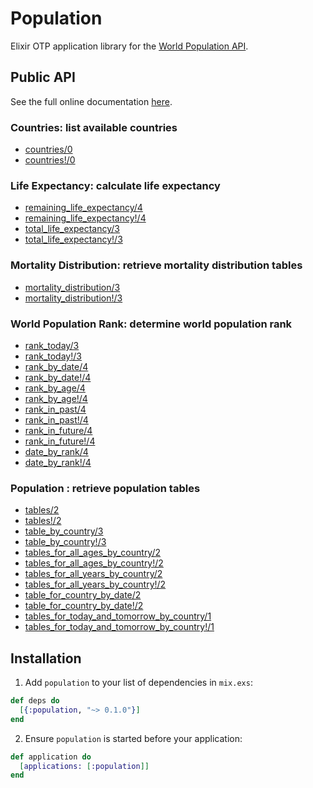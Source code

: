 # Population

Elixir OTP application library for the [World Population API](http://api.population.io/).

## Public API

See the full online documentation [here](https://hexdocs.pm/population/Population.html).

### Countries: list available countries

* [countries/0](https://hexdocs.pm/population/Population.html#countries/0)
* [countries!/0](https://hexdocs.pm/population/Population.html#countries!/0)

### Life Expectancy: calculate life expectancy

* [remaining_life_expectancy/4](https://hexdocs.pm/population/Population.html#remaining_life_expectancy/4)
* [remaining_life_expectancy!/4](https://hexdocs.pm/population/Population.html#remaining_life_expectancy!/4)
* [total_life_expectancy/3](https://hexdocs.pm/population/Population.html#total_life_expectancy/3)
* [total_life_expectancy!/3](https://hexdocs.pm/population/Population.html#total_life_expectancy!/3)

### Mortality Distribution: retrieve mortality distribution tables

* [mortality_distribution/3](https://hexdocs.pm/population/Population.html#mortality_distribution/3)
* [mortality_distribution!/3](https://hexdocs.pm/population/Population.html#mortality_distribution!/3)

### World Population Rank: determine world population rank

* [rank_today/3](https://hexdocs.pm/population/Population.html#rank_today/3)
* [rank_today!/3](https://hexdocs.pm/population/Population.html#rank_today!/3)
* [rank_by_date/4](https://hexdocs.pm/population/Population.html#rank_by_date/4)
* [rank_by_date!/4](https://hexdocs.pm/population/Population.html#rank_by_date!/4)
* [rank_by_age/4](https://hexdocs.pm/population/Population.html#rank_by_age/4)
* [rank_by_age!/4](https://hexdocs.pm/population/Population.html#rank_by_age!/4)
* [rank_in_past/4](https://hexdocs.pm/population/Population.html#rank_in_past/4)
* [rank_in_past!/4](https://hexdocs.pm/population/Population.html#rank_in_past!/4)
* [rank_in_future/4](https://hexdocs.pm/population/Population.html#rank_in_future/4)
* [rank_in_future!/4](https://hexdocs.pm/population/Population.html#rank_in_future!/4)
* [date_by_rank/4](https://hexdocs.pm/population/Population.html#date_by_rank/4)
* [date_by_rank!/4](https://hexdocs.pm/population/Population.html#date_by_rank!/4)

### Population : retrieve population tables

* [tables/2](https://hexdocs.pm/population/Population.html#tables/2)
* [tables!/2](https://hexdocs.pm/population/Population.html#tables!/2)
* [table_by_country/3](https://hexdocs.pm/population/Population.html#table_by_country/3)
* [table_by_country!/3](https://hexdocs.pm/population/Population.html#table_by_country!/3)
* [tables_for_all_ages_by_country/2](https://hexdocs.pm/population/Population.html#tables_for_all_ages_by_country/2)
* [tables_for_all_ages_by_country!/2](https://hexdocs.pm/population/Population.html#tables_for_all_ages_by_country!/2)
* [tables_for_all_years_by_country/2](https://hexdocs.pm/population/Population.html#tables_for_all_years_by_country/2)
* [tables_for_all_years_by_country!/2](https://hexdocs.pm/population/Population.html#tables_for_all_years_by_country!/2)
* [table_for_country_by_date/2](https://hexdocs.pm/population/Population.html#table_for_country_by_date/2)
* [table_for_country_by_date!/2](https://hexdocs.pm/population/Population.html#table_for_country_by_date!/2)
* [tables_for_today_and_tomorrow_by_country/1](https://hexdocs.pm/population/Population.html#tables_for_today_and_tomorrow_by_country/1)
* [tables_for_today_and_tomorrow_by_country!/1](https://hexdocs.pm/population/Population.html#tables_for_today_and_tomorrow_by_country!/1)


## Installation

  1. Add `population` to your list of dependencies in `mix.exs`:

```elixir
def deps do
  [{:population, "~> 0.1.0"}]
end
```

  2. Ensure `population` is started before your application:

```elixir
def application do
  [applications: [:population]]
end
```
